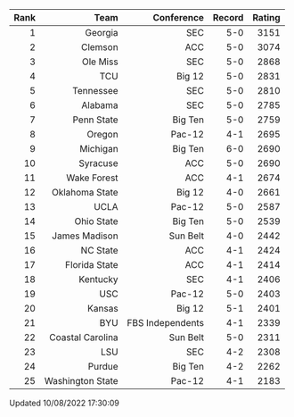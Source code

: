 | Rank  | Team                 | Conference           | Record   | Rating |
| ---:  | ---:                 | ---:                 | ---:     | ---:   |
| 1     | Georgia              | SEC                  | 5-0      | 3151   |
| 2     | Clemson              | ACC                  | 5-0      | 3074   |
| 3     | Ole Miss             | SEC                  | 5-0      | 2868   |
| 4     | TCU                  | Big 12               | 5-0      | 2831   |
| 5     | Tennessee            | SEC                  | 5-0      | 2810   |
| 6     | Alabama              | SEC                  | 5-0      | 2785   |
| 7     | Penn State           | Big Ten              | 5-0      | 2759   |
| 8     | Oregon               | Pac-12               | 4-1      | 2695   |
| 9     | Michigan             | Big Ten              | 6-0      | 2690   |
| 10    | Syracuse             | ACC                  | 5-0      | 2690   |
| 11    | Wake Forest          | ACC                  | 4-1      | 2674   |
| 12    | Oklahoma State       | Big 12               | 4-0      | 2661   |
| 13    | UCLA                 | Pac-12               | 5-0      | 2587   |
| 14    | Ohio State           | Big Ten              | 5-0      | 2539   |
| 15    | James Madison        | Sun Belt             | 4-0      | 2442   |
| 16    | NC State             | ACC                  | 4-1      | 2424   |
| 17    | Florida State        | ACC                  | 4-1      | 2414   |
| 18    | Kentucky             | SEC                  | 4-1      | 2406   |
| 19    | USC                  | Pac-12               | 5-0      | 2403   |
| 20    | Kansas               | Big 12               | 5-1      | 2401   |
| 21    | BYU                  | FBS Independents     | 4-1      | 2339   |
| 22    | Coastal Carolina     | Sun Belt             | 5-0      | 2311   |
| 23    | LSU                  | SEC                  | 4-2      | 2308   |
| 24    | Purdue               | Big Ten              | 4-2      | 2262   |
| 25    | Washington State     | Pac-12               | 4-1      | 2183   |

Updated 10/08/2022 17:30:09
